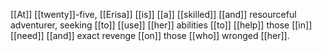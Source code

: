 [[At]] [[twenty]]-five, [[Erisa]] [[is]] [[a]] [[skilled]] [[and]] resourceful adventurer, seeking [[to]] [[use]] [[her]] abilities [[to]] [[help]] those [[in]] [[need]] [[and]] exact revenge [[on]] those [[who]] wronged [[her]].